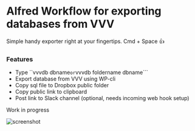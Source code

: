 
# Alfred Workflow for exporting databases from VVV

Simple handy exporter right at your fingertips. Cmd + Space 👍

### Features 
+ Type ``vvvdb dbname``` or ```vvvdb foldername dbname```
+ Export database from VVV using WP-cli
+ Copy sql file to Dropbox public folder
+ Copy public link to clipboard
+ Post link to Slack channel (optional, needs incoming web hook setup)

Work in progress

![screenshot](https://cloud.githubusercontent.com/assets/307676/15894167/bfbea768-2d84-11e6-8119-5064cd55b136.png)
